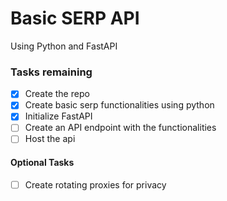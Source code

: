 # Basic SERP API

Using Python and FastAPI

### Tasks remaining

- [x] Create the repo
- [x] Create basic serp functionalities using python
- [x] Initialize FastAPI
- [ ] Create an API endpoint with the functionalities
- [ ] Host the api

#### Optional Tasks

- [ ] Create rotating proxies for privacy

